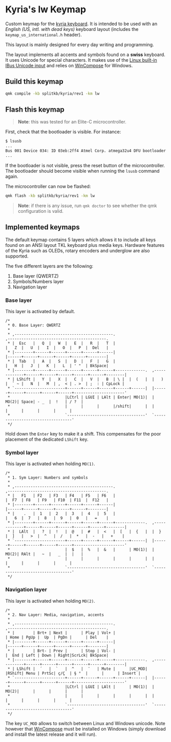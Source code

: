 # Kyria's lw Keymap

Custom keymap for the [kyria keyboard](https://blog.splitkb.com/blog/introducing-the-kyria). It is intended to be used with an *English (US, intl. with dead keys)* keyboard layout (includes the `keymap_us_international.h` header). 

This layout is mainly designed for every day writing and programming. 

The layout implements all accents and symbols found on a **swiss** keyboard. It uses Unicode for special characters. It makes use of the [Linux built-in IBus Unicode input](https://docs.qmk.fm/#/feature_unicode?id=input-modes) and relies on [WinCompose](https://github.com/samhocevar/wincompose) for Windows. 

## Build this keymap
```bash
qmk compile -kb splitkb/kyria/rev1 -km lw
```

## Flash this keymap

> **Note**: this was tested for an Elite-C microcontroller. 

First, check that the bootloader is visible. For instance:
```bash
$ lsusb
...
Bus 001 Device 034: ID 03eb:2ff4 Atmel Corp. atmega32u4 DFU bootloader
...
```
If the bootloader is not visible, press the reset button of the microcontroller. The bootloader should become visible when running the `lsusb` command again. 

The microcontroller can now be flashed: 
```bash
qmk flash -kb splitkb/kyria/rev1 -km lw
```
> **Note**: if there is any issue, run `qmk doctor` to see whether the qmk configuration is valid. 

## Implemented keymaps
The default keymap contains 5 layers which allows it to include all keys found on an ANSI layout TKL keyboard plus media keys.
Hardware features of the Kyria such as OLEDs, rotary encoders and underglow are also supported.

The five different layers are the following:
1. Base layer (QWERTZ)
2. Symbols/Numbers layer
3. Navigation layer

### Base layer
This layer is activated by default. 

```
/*
 * 0. Base Layer: QWERTZ
 *
 * ,-------------------------------------------.                              ,-------------------------------------------.
 * |  Esc   |   Q  |   W  |   E  |   R  |   T  |                              |   Z  |   U  |   I  |   O  |   P  |  Del   |
 * |--------+------+------+------+------+------|                              |------+------+------+------+------+--------|
 * |  Tab   |   A  |   S  |   D  |   F  |   G  |                              |   H  |   J  |   K  |   L  | ' "  | BkSpace|
 * |--------+------+------+------+------+------+-------------.  ,-------------+------+------+------+------+------+--------|
 * | LShift |   Y  |   X  |   C  |   V  |   B  | \ |  |  (   |  |   )  |  ` ~ |   N  |   M  | ,  < | . >  | ;  : | CpLock |
 * `----------------------+------+------+------+------+------|  |------+------+------+------+------+----------------------'
 *                        |LCtrl | LGUI | LAlt | Enter| MO(1)|  | MO(2)| Space| - _  |  !   | / ?  |
 *                        |      |      |      |/shift|      |  |      |      |      |      |      |
 *                        `----------------------------------'  `----------------------------------'
 */
```

Hold down the `Enter` key to make it a shift. This compensates for the poor placement of the dedicated `LShift` key. 

### Symbol layer
This layer is activated when holding `MO(1)`.

```
/*
 * 1. Sym Layer: Numbers and symbols
 *
 * ,-------------------------------------------.                              ,-------------------------------------------.
 * |   F1   | F2   | F3   | F4   | F5   | F6   |                              |  F7  | F8   | F9   | F10  | F11  |  F12   |
 * |--------+------+------+------+------+------|                              |------+------+------+------+------+--------|
 * |    .   |  1   |  2   |  3   |  4   |  5   |                              |   6  |  7   |  8   |  9   |  0   |   =    |
 * |--------+------+------+------+------+------+-------------.  ,-------------+------+------+------+------+------+--------|
 * |  LAlt  |   ?  |  !   |  @   |  #   |  <   |  [   |  {   |  |  }   |  ]   |   >  |  ^   |  /   |  *   |  -   |   +    |
 * `----------------------+------+------+------+------+------|  |------+------+------+------+------+----------------------'
 *                        |  $   |  %   |  &   |      | MO(1)|  | MO(2)| RAlt |   ~  |   _  |  |   |
 *                        |      |      |      |      |      |  |      |      |      |      |      |
 *                        `----------------------------------'  `----------------------------------'
 */
```

### Navigation layer
This layer is activated when holding `MO(2)`.

```
/*
 * 2. Nav Layer: Media, navigation, accents
 *
 * ,-------------------------------------------.                              ,-------------------------------------------.
 * |        | Brt+ | Next |      | Play | Vol+ |                              | Home | PgUp |  Up  | PgDn |      | Del    |
 * |--------+------+------+------+------+------|                              |------+------+------+------+------+--------|
 * |        | Brt- | Prev |      | Stop | Vol- |                              |  End | Left | Down | Right|ScrLck| BkSpace|
 * |--------+------+------+------+------+------+-------------.  ,-------------+------+------+------+------+------+--------|
 * | LShift |  ´   |  `   |  ^   |  ¨   | Mute |      |UC_MOD|  |RShift| Menu | PrtSc| ç/Ç  | § °  |      |      | Insert |
 * `----------------------+------+------+------+------+------|  |------+------+------+------+------+----------------------'
 *                        |LCtrl | LGUI | LAlt |      | MO(1)|  | MO(2)|      |      |      |      |
 *                        |      |      |      |      |      |  |      |      |      |      |      |
 *                        `----------------------------------'  `----------------------------------'
 */
```

The key `UC_MOD` allows to switch between Linux and Windows unicode. Note however that [WinCompose](https://github.com/samhocevar/wincompose) must be installed on Windows (simply download and install the latest release and it will run). 